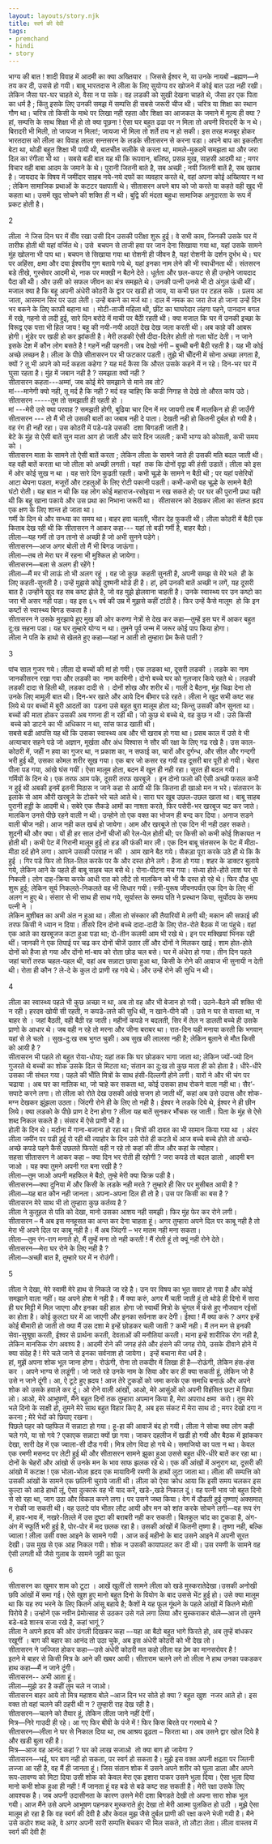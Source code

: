 ```yaml
---  
layout: layouts/story.njk  
title: स्वर्ग की देवी  
tags:  
- premchand  
- hindi  
- story  
---  
```

    
भाग्य की बात ! शादी विवाह में आदमी का क्या अख्तियार । जिससे ईश्वर ने, या उनके नायबों –ब्रह्मण—ने तय कर दी, उससे हो गयी। बाबू भारतदास ने लीला के लिए सुयोग्य वर खोजने में कोई बात उठा नही रखी। लेकिन जैसा घर-घर चाहते थे, वैसा न पा सके। वह लडकी को सुखी देखना चाहते थे, जैसा हर एक पिता का धर्म है ; किंतु इसके लिए उनकी समझ में सम्पत्ति ही सबसे जरूरी चीज थी। चरित्र या शिक्षा का स्थान गौण था। चरित्र तो किसी के माथे पर लिखा नही रहता और शिक्षा का आजकल के जमाने में मूल्य ही क्या ? हां, सम्पत्ति के साथ शिक्षा भी हो तो क्या पूछना ! ऐसा घर बहुत ढढा पर न मिला तो अपनी विरादरी के न थे। बिरादरी भी मिली, तो जायजा न मिला!; जायजा भी मिला तो शर्ते तय न हो सकी। इस तरह मजबूर होकर भारतदास को लीला का विवाह लाला सन्तसरन के लडके सीतासरन से करना पडा। अपने बाप का इकलौता बेटा था, थोडी बहुत शिक्षा भी पायी थी, बातचीत सलीके से करता था, मामले-मुकदमें समझता था और जरा दिल का रंगीला भी था । सबसे बडी बात यह थी कि रूपवान, बलिष्ठ, प्रसन्न मुख, साहसी आदमी था ; मगर विचार वही बाबा आदम के जमाने के थे। पुरानी जितनी बाते है, सब अच्छी ; नयी जितनी बातें है, सब खराब है। जायदाद के विषय में जमींदार साहब नये-नये दफों का व्यवहार करते थे, वहां अपना कोई अख्तियार न था ; लेकिन सामाजिक प्रथाओं के कटटर पक्षपाती थे। सीतासरन अपने बाप को जो करते या कहते वही खुद भी कहता था। उसमें खुद सोचने की शक्ति ही न थी। बुद्वि की मंदता बहुधा सामाजिक अनुदारता के रूप में प्रकट होती है।  

2  

लीला  ने जिस दिन घर में वॉँव रखा उसी दिन उसकी परीक्षा शुरू हुई। वे सभी काम, जिनकी उसके घर में तारीफ होती थी यहां वर्जित थे। उसे  बचपन से ताजी हवा पर जान देना सिखाया गया था, यहां उसके सामने मुंह खोलना भी पाप था। बचपन से सिखाया गया था रोशनी ही जीवन है, यहां रोशनी के दर्शन दुर्भभ थे। घर पर अहिंसा, क्षमा और दया ईश्वरीय गुण बताये गये थे, यहां इनका नाम लेने की भी स्वाधीनता थी। संतसरन बडे तीखे, गुस्सेवर आदमी थे, नाक पर मक्खी न बैठने देते। धूर्तता और छल-कपट से ही उन्होने जायदाद पैदा की थी। और उसी को सफल जीवन का मंत्र समझते थे। उनकी पत्नी उनसे भी दो अंगुल ऊंची थीं। मजाल क्या है कि बहू अपनी अंधेरी कोठरी के द्वार पर खडी हो जाय, या कभी छत पर टहल सकें । प्रलय आ जाता, आसमान सिर पर उठा लेती। उन्हें बकने का मर्ज था। दाल में नमक का जरा तेज हो जाना उन्हें दिन भर बकने के लिए काफी बहाना था । मोटी-ताजी महिला थी, छींट का घाघरेदार लंहगा पहने, पानदान बगल में रखे, गहनो से लदी हुई, सारे दिन बरोठे में माची पर बैठीे रहती थी। क्या मजाल कि घर में उनकी इच्छा के विरूद्व एक पत्ता भी हिल जाय ! बहू की नयी-नयी आदतें देख देख जला करती थी। अब काहे की आबरू होगी। मुंडेर पर खडी हो कर झांकती है। मेरी लडकी ऐसी दीदा-दिलेर होती तो गला घोंट देती। न जाने इसके देश में कौन लोग बसते है ! गहनें नही पहनती। जब देखो नंगी – बुच्ची बनी बैठी रहती है। यह भी कोई अच्छे लच्छन है। लीला के पीछे सीतासरन पर भी फटकार पडती। तुझे भी चॉँदनी में सोना अच्छा लगता है, क्यों ? तू भी अपने को मर्द कहता कहेगा ? यह मर्द कैसा कि औरत उसके कहने में न रहे। दिन-भर घर में घुसा रहता है। मुंह में जबान नही है ? समझता क्यों नही ?  
सीतासरन कहता---अम्मां, जब कोई मेरे समझाने से माने तब तो?  
मां---मानेगी क्यो नही, तू मर्द है कि नही ? मर्द वह चाहिए कि कडी निगाह से देखे तो औरत कांप उठे।  
सीतासरन -----तुम तो समझाती ही रहती हो ।  
मां ---मेरी उसे क्या परवाह ? समझती होगी, बुढिया चार दिन में मर जायगी तब मैं मालकिन हो ही जाउँगी  
सीतासरन --- तो मैं भी तो उसकी बातों का जबाब नही दे पाता। देखती नही हो कितनी दुर्बल हो गयी है। वह रंग ही नही रहा। उस कोठरी में पडे-पडे उसकी  दशा बिगडती जाती है।  
बेटे के मुंह से ऐसी बातें सुन माता आग हो जाती और सारे दिन जलती ; कभी भाग्य को कोसती, कभी समय को ।  
सीतासरन माता के सामने तो ऐसी बातें करता ; लेकिन लीला के सामने जाते ही उसकी मति बदल जाती थी। वह वही बातें करता था जो लीला को अच्छी लगती। यहां  तक कि दोनों वृद्वा की हंसी उडातें। लीला को इस में ओर कोई सुख न था । वह सारे दिन कुढती रहती। कभी चूल्हे के सामने न बैठी थी ; पर यहां पसेरियों आटा थेपना पडता, मजूरों और टहलुओं के लिए रोटी पकानी पडती। कभी-कभी वह चूल्हे के सामने बैठी घंटो रोती। यह बात न थी कि यह लोग कोई महाराज-रसोइया न रख सकते हो; पर घर की पुरानी प्रथा यही थी कि बहू खाना पकाये और उस प्रथा का निभाना जरूरी था।  सीतासरन को देखकर लीला का संतप्त ह्रदय एक क्षण के लिए शान्त हो जाता था।  
गर्मी के दिन थे और सन्ध्या का समय था। बाहर हवा चलती, भीतर देह फुकती थी। लीला कोठरी में बैठी एक किताब देख रही थी कि सीतासरन ने आकर कहा--- यहां तो बडी गर्मी है, बाहर बैठो।  
लीला—यह गर्मी तो उन तानो से अच्छी है जो अभी सुनने पडेगे।  
सीतासरन—आज अगर बोली तो मैं भी बिगड जाऊंगा।  
लीला—तब तो मेरा घर में रहना भी मुश्किल हो जायेगा।  
सीतासरन—बला से अलग ही रहेंगे !  
लीला—मैं मर भी लाऊं तो भी अलग रहूं । वह जो कुछ  कहती सुनती है, अपनी समझ से मेरे भले  ही के लिए कहती-सुनती है। उन्हें मुझसे कोई दुश्मनी थोडे ही है। हां, हमें उनकी बातें अच्छी न लगें, यह दूसरी बात है।उन्होंने खुद वह सब कष्ट झेले है, जो वह मुझे झेलवाना चाहती है। उनके स्वास्थ्य पर उन कष्टो का जरा भी असर नही पडा। वह इस ६५ वर्ष की उम्र में मुझसे कहीं टांठी है। फिर उन्हें कैसे मालूम  हो कि इन कष्टों से स्वास्थ्य बिगड सकता है।  
सीतासरन ने उसके मुरझाये हुए मुख की ओर करुणा नेत्रों से देख कर कहा—तुम्हें इस घर में आकर बहुत दु:ख सहना पडा। यह घर तुम्हारे योग्य न था। तुमने पूर्व जन्म में जरूर कोई पाप किया होगा।  
लीला ने पति के हाथो से खेलते हुए कहा—यहां न आती तो तुम्हारा प्रेम कैसे पाती ?  

3  

पांच साल गुजर गये। लीला दो बच्चों की मां हो गयी। एक लडका था, दूसरी लडकी । लडके का नाम जानकीसरन रखा गया और लडकी का  नाम कामिनी। दोनो बच्चे घर को गुलजार किये रहते थे। लडकी लडकी दादा से हिली थी, लडका दादी से । दोनों शोख और शरीर थें। गाली दे बैठना, मुंह चिढा देना तो उनके लिए मामूली बात थी। दिन-भर खाते और आये दिन बीमार पडे रहते। लीला ने खुद सभी कष्ट सह लिये थे पर बच्चों में बुरी आदतों का  पडना उसे बहुत बुरा मालूम होता था; किन्तु उसकी कौन सुनता था। बच्चों की माता होकर उसकी अब गणना ही न रही थी। जो कुछ थे बच्चे थे, वह कुछ न थी। उसे किसी  बच्चे को डाटने का भी अधिकार न था, सांस फाड खाती थी।  
सबसे बडी आपत्ति यह थी कि उसका स्वास्थ्य अब और भी खराब हो गया था। प्रसब काल में उसे वे भी अत्याचार सहने पडे जो अज्ञान, मूर्खता और अंध विश्वास ने सौर की रक्षा के लिए गढ रखे है। उस काल-कोठरी में, जहॉँ न हवा का गुजर था, न प्रकाश का, न सफाई का, चारों और दुर्गन्ध, और सील और गन्दगी भरी हुई थी, उसका कोमल शरीर सूख गया। एक बार जो कसर रह गयी वह दूसरी बार पूरी हो गयी। चेहरा पीला पड गया, आंखे घंस गयीं। ऐसा मालूम होता, बदन में खून ही नही रहा। सूरत ही बदल गयी।  
गर्मियों के दिन थे। एक तरफ आम पके, दूसरी तरफ खरबूजे । इन दोनो फलो की ऐसी अच्छी फसल कभी न हुई थी अबकी इनमें इतनी मिठास न जाने कहा से आयी थी कि कितना ही खाओ मन न भरे। संतसरन के इलाके से आम औरी खरबूजे के टोकरे भरे चले आते थे। सारा घर खूब उछल-उछल खाता था। बाबू साहब पुरानी हड्डी के आदमी थे। सबेरे एक सैकडे आमों का नाश्ता करते, फिर पसेरी-भर खरबूज चट कर जाते। मालकिन उनसे पीछे रहने वाली न थी। उन्होने तो एक वक्त का भोजन ही बन्द कर दिया। अनाज सडने वाली चीज नही। आज नही कल खर्च हो जायेगा। आम और खरबूजे तो एक दिन भी नही ठहर सकते। शुदनी थी और क्या। यों ही हर साल दोनों चीजों की रेल-पेल होती थी; पर किसी को कभी कोई शिकायत न होती थी। कभी पेट में गिरानी मालूम हुई तो हड की फंकी मार ली। एक दिन बाबू संतसरन के पेट में मीठा-मीठा दर्द होने लगा। आपने उसकी परवाह न की । आम खाने बैठ गये। सैकड़ा पूरा करके उठे ही थे कि कै हुई । गिर पडे फिर तो तिल-तिल करके पर कै और दस्त होने लगे। हैजा हो गया। शहर के डाक्टर बुलाये गये, लेकिन आने के पहले ही बाबू साहब चल बसे थे। रोना-पीटना मच गया। संध्या होते-होते लाश घर से निकली। लोग दाह-क्रिया करके आधी रात को लौटे तो मालकिन को भी कै दस्त हो रहे थे। फिर दौड धूप शुरू हुई; लेकिन सूर्य निकलते-निकलते वह भी सिधार गयी। स्त्री-पुरूष जीवनपर्यंत एक दिन के लिए भी अलग न हुए थे। संसार से भी साथ ही साथ गये, सूर्यास्त के समय पति ने प्रस्थान किया, सूर्योदय के समय पत्नी ने ।  
लेकिन मुशीबत का अभी अंत न हुआ था। लीला तो संस्कार की तैयारियों मे लगी थी; मकान की सफाई की तरफ किसी ने ध्यान न दिया। तीसरे दिन दोनो बच्चे दादा-दादी के लिए रोत-रोते बैठक में जा पंहुचे। वहां एक आले का खरबूजज कटा हुआ पडा था; दो-तीन कलमी आम भी रखे थे। इन पर मक्खियां भिनक रही थीं। जानकी ने एक तिपाई पर चढ कर दोनों चीजें उतार लीं और दोंनों ने मिलकर खाई। शाम होत-होते दोनों को हैजा हो गया और दोंनो मां-बाप को रोता छोड चल बसे। घर में अंधेरा हो गया। तीन दिन पहले जहां चारों तरफ चहल-पहल थी, वहां अब सन्नाटा छाया हुआ था, किसी के रोने की आवाज भी सुनायी न देती थी। रोता ही कौन ? ले-दे के कुल दो प्राणी रह गये थे। और उन्हें रोने की सुधि न थी।  

4  

लीला का स्वास्थ्य पहले भी कुछ अच्छा न था, अब तो वह और भी बेजान हो गयी। उठने-बैठने की शक्ति भी न रही। हरदम खोयी सी रहती, न कपडे-लत्ते की सुधि थी, न खाने-पीने की । उसे न घर से वास्ता था, न बाहर से । जहां बैठती, वही बैठी रह जाती। महीनों कपडे न बदलती, सिर में तेल न डालती बच्चे ही उसके प्राणो के आधार थे। जब वही न रहे तो मरना और जीना बराबर था। रात-दिन यही मनाया करती कि भगवान् यहां से ले चलो । सुख-दु:ख सब भुगत चुकी। अब सुख की लालसा नही है; लेकिन बुलाने से मौत किसी को आयी है ?  
सीतासरन भी पहले तो बहुत रोया-धोया; यहां तक कि घर छोडकर भागा जाता था; लेकिन ज्यों-ज्यो दिन गुजरते थे बच्चों का शोक उसके दिल से मिटता था; संतान का दु:ख तो कुछ माता ही को होता है। धीरे-धीरे उसका जी संभल गया। पहले की भॉँति मित्रों के साथ हंसी-दिल्लगी होने लगी। यारों ने और भी चंग पर चढाया । अब घर का मालिक था, जो चाहे कर सकता था, कोई उसका हाथ रोकने वाला नही था। सैर’-सपाटे करने लगा। तो लीला को रोते देख उसकी आंखे सजग हो जाती थीं, कहां अब उसे उदास और शोक-मग्न देखकर झुंझला उठता। जिंदगी रोने ही के लिए तो नही है। ईश्वर ने लडके दिये थे, ईश्वर ने ही छीन लिये। क्या लडको के पीछे प्राण दे देना होगा ? लीला यह बातें सुनकर भौंचक रह जाती। पिता के मुंह से ऐसे शब्द निकल सकते है। संसार में ऐसे प्राणी भी है।  
होली के दिन थे। मर्दाना में गाना-बजाना हो रहा था। मित्रों की दावत का भी सामान किया गया था । अंदर लीला जमींन पर पडी हुई रो रही थी त्याहोर के दिन उसे रोते ही कटते थें आज बच्चे बच्चे होते तो अच्छे- अच्छे कपडे पहने कैसे उछलते फिरते! वही न रहे तो कहां की तीज और कहां के त्योहार।  
सहसा सीतासरन ने आकर कहा – क्या दिन भर रोती ही रहोगी ? जरा कपडे तो बदल डालो , आदमी बन जाओ । यह क्या तुमने अपनी गत बना रखी है ?  
लीला—तुम जाओ अपनी महफिल मे बैठो, तुम्हे मेरी क्या फिक्र पडी है।  
सीतासरन—क्या दुनिया में और किसी के लडके नही मरते ? तुम्हारे ही सिर पर मुसीबत आयी है ?  
लीला—यह बात कौन नही जानता। अपना-अपना दिल ही तो है। उस पर किसी का बस है ?  
सीतासरन मेरे साथ भी तो तुम्हारा कुछ कर्तव्य है ?  
लीला ने कुतूहल से पति को देखा, मानो उसका आशय नही समझी। फिर मुंह फेर कर रोने लगी।  
सीतासरन – मै अब इस मनहूसत का अन्त कर देना चाहता हूं। अगर तुम्हारा अपने दिल पर काबू नही है तो मेरा भी अपने दिल पर काबू नही है। मैं अब जिंदगी – भर मातम नही मना सकता।  
लीला—तुम रंग-राग मनाते हो, मैं तुम्हें मना तो नही करती ! मैं रोती हूं तो क्यूं नही रोने देते।  
सीतासरन—मेरा घर रोने के लिए नही है ?  
लीला—अच्छी बात है, तुम्हारे घर में न रोउंगी।  

5  

लीला ने देखा, मेरे स्वामी मेरे हाथ से निकले जा रहे है। उन पर विषय का भूत सवार हो गया है और कोई समझाने वाला नहीं। वह अपने होश मे नही है। मैं क्या करुं, अगर मैं चली जाती हूं तो थोडे ही दिनो में सारा ही घर मिट्टी में मिल जाएगा और इनका वही हाल  होगा जो स्वार्थी मित्रो के चुंगल में फंसे हुए नौजवान रईसों का होता है। कोई कुलटा घर में आ जाएगी और इनका सर्वनाश कर देगी। ईश्वा ! मैं क्या करूं ? अगर इन्हें कोई बीमारी हो जाती तो क्या मैं उस दशा मे इन्हें छोडकर चली जाती ? कभी नही। मैं तन मन से इनकी सेवा-सुश्रूषा करती, ईश्वर से प्रार्थना करती, देवताओं की मनौतियां करती। माना इन्हें शारीरिक रोग नही है, लेकिन मानसिक रोग अवश्य है। आदमी रोने की जगह हंसे और हंसने की जगह रोये, उसके दीवाने होने में क्या संदेह है ! मेरे चले जाने से इनका सर्वनाश हो जायेगा।  इन्हें बचाना मेरा धर्म है।  
हां, मुझें अपना शोक भूल जाना होगा। रोऊंगी, रोना तो तकदीर में लिखा ही है—रोऊंगी, लेकिन हंस-हंस कर । अपने भाग्य से लडूंगी। जो जाते रहे उनके नाम के सिवा और कर ही क्या सकती हूं, लेकिन जो है उसे न जाने दूंगी। आ, ऐ टूटे हुए ह्रदय ! आज तेरे टुकडों को जमा करके एक समाधि बनाऊं और अपने शोक को उसके हवाले कर दूं। ओ रोने वाली आंखों, आओ, मेरे आसुंओं को अपनी विहंसित छटा में छिपा लो। आओ, मेरे आभूषणों, मैंने बहुत दिनों तक तुम्हारा अपमान किया है, मेरा अपराध क्षमा  करो। तुम मेरे भले दिनो के साक्षी हो, तुमने मेरे साथ बहुत विहार किए है, अब इस संकट में मेरा साथ दो ; मगर देखो दगा न करना ; मेरे भेदों को छिपाए रखना।  
पिछले पहर को पहफिल में सन्नाटा हो गया। हू-हा की आवाजें बंद हो गयी। लीला ने सोचा क्या लोग कही चले गये, या सो गये ? एकाएक सन्नाटा क्यों छा गया। जाकर दहलीज में खडी हो गयी और बैठक में झांककर देखा, सारी देह में एक ज्वाला-सी दौड गयी। मित्र लोग विदा हो गये थे। समाजियो का पता न था। केवल एक रमणी मसनद पर लेटी हुई थी और सीतासरन सामने झुका हुआ उससे बहुत धीरे-धीरे बातें कर रहा था। दोनों के चेहरों और आंखो से उनके मन के भाव साफ झलक रहे थे। एक की आंखों में अनुराग था, दूसरी की आंखो में कटाक्ष ! एक भोला-भोला ह्रदय एक मायाविनी रमणी के हाथों लुटा जाता था। लीला की सम्पत्ति को उसकी आंखों के सामने एक छलिनी चुराये जाती थी। लीला को ऐसा क्रोध आया कि इसी समय चलकर इस कुल्टा को आडे हाथों लूं, ऐसा दुत्कारूं वह भी याद करें, खडे-,खडे निकाल दूं। वह पत्नी भाव जो बहुत दिनो से सो रहा था, जाग उठा और विकल करने लगा। पर उसने जब्त किया। वेग में दौडती हुई तृष्णाएं अक्समात् न रोकी जा सकती थी। वह उलटे पांव भीतर लौट आयी और मन को शांत करके सोचने लगी—वह रूप रंग में, हाव-भाव में, नखरे-तिल्ले में उस दुष्टा की बराबरी नही कर सकती। बिलकुल चांद का टुकडा है, अंग-अंग में स्फूर्ति भरी हुई है, पोर-पोर में मद छलक रहा है। उसकी आंखों में कितनी तृष्णा है। तृष्णा नही, बल्कि ज्वाला ! लीला उसी वक्त आइने के सामने गयी । आज कई महीनो के बाद उसने आइने में अपनी सूरत देखी। उस मुख से एक आह निकल गयी। शोक न उसकी कायापलट कर दी थी। उस रमणी के सामने वह ऐसी लगती थी जैसे गुलाब के सामने जूही का फूल  

6  

सीतासरन का खुमार शाम को टूटा । आखें खुलीं तो सामने लीला को खडे मुस्करातेदेखा।उसकी अनोखी छवि आंखों में समा गई। ऐसे खुश हुए मानो बहुत दिनो के वियोग के बाद उससे भेंट हुई हो। उसे क्या मालूम था कि यह रुप भरने के लिए कितने आंसू बहाये है; कैशों मे यह फूल गूंथने के पहले आंखों में कितने मोती पिरोये है। उन्होनें एक नवीन प्रेमोत्साह से उठकर उसे गले लगा लिया और मुस्कराकर बोले—आज तो तुमने बडे-बडे शास्त्र सजा रखे है, कहां भागूं ?  
लीला ने अपने ह्रदय की ओर उंगली दिखकर कहा –-यहा आ बैठो बहुत भागे फिरते हो, अब तुम्हें बांधकर रखूगीं । बाग की बहार का आनंद तो उठा चुके, अब इस अंधेरी कोठरी को भी देख लो।  
सीतासरन ने जज्जित होकर कहा—उसे अंधेरी कोठरी मत कहो लीला वह प्रेम का मानसरोवर है !  
इतने मे बाहर से किसी मित्र के आने की खबर आयी। सीताराम चलने लगे तो लीला ने हाथ उनका पकडकर हाथ कहा—मैं न जाने दूंगी।  
सीतासरन-- अभी आता हूं।  
लीला—मुझे डर है कहीं तुम चले न जाओ।  
सीतासरन बाहर आये तो मित्र महाशय बोले –आज दिन भर सोते हो क्या ? बहुत खुश  नजर आते हो। इस वक्त तो वहां चलने की ठहरी थी न ? तुम्हारी राह देख रही है।  
सीतासरन—चलने को तैयार हूं, लेकिन लीला जाने नहीं देगीं।  
मित्र—निरे गाउदी ही रहे। आ गए फिर बीवी के पंजे में ! फिर किस बिरते पर गरमाये थे ?  
सीतासरन—लीला ने घर से निकाल दिया था, तब आश्रय ढूढता – फिरता था। अब उसने द्वार खोल दिये है और खडी बुला रही है।  
मित्र—आज वह आनंद कहां ? घर को लाख सजाओ  तो क्या बाग हो जायेगा ?  
सीतासरन—भई, घर बाग नही हो सकता, पर स्वर्ग हो सकता है। मुझे इस वक्त अपनी क्षद्रता पर जितनी लज्जा आ रही है, वह मैं ही जानता हूं। जिस संतान शोक में उसने अपने शरीर को घुला डाला और अपने रूप-लावण्य को मिटा दिया उसी शोक को केवल मेरा एक इशारा पाकर उसने भुला दिया। ऐसा भुला दिया मानो कभी शोक हुआ ही नही ! मैं जानता हूं वह बडे से बडे कष्ट सह सकती है। मेरी रक्षा उसके लिए आवश्यक है। जब अपनी उदासीनता के कारण उसने मेरी दशा बिगडते देखी तो अपना सारा शोक भूल गयी। आज मैंने उसे अपने आभूषण पहनकर मुस्कराते हुंए देखा तो मेरी आत्मा पुलकित हो उठी । मुझे ऐसा मालूम हो रहा है कि वह स्वर्ग की देवी है और केवल मुझ जैसे दुर्बल प्राणी की रक्षा करने भेजी गयी है। मैने उसे कठोर शब्द कहे, वे अगर अपनी सारी सम्पत्ति बेचकर भी मिल सकते, तो लौटा लेता। लीला वास्तव में स्वर्ग की देवी है!  


    